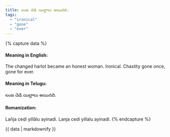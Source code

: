 ```yaml
---
title: లంజ చెడి యిల్లాలు అయినది.
tags:
  - "ironical"
  - "gone"
  - "ever"
---
```


{% capture data %}
#### Meaning in English:
The changed harlot became an honest woman.
Ironical.
Chastity gone once, gone for ever.

#### Meaning in Telugu:
లంజ చెడి యిల్లాలు అయినది.

#### Romanization:
Lan̄ja ceḍi yillālu ayinadi.
Lanja cedi yillalu ayinadi.
{% endcapture %}

{{ data | markdownify }}

